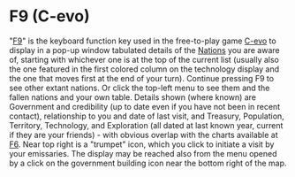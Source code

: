 # F9 (C-evo)

"[F9](F9)" is the keyboard function key used in the free-to-play game [C-evo](C-evo) to display in a pop-up window tabulated details of the [Nations](Nations) you are aware of, starting with whichever one is at the top of the current list (usually also the one featured in the first colored column on the technology display and the one that moves first at the end of your turn).
Continue pressing F9 to see other extant nations. Or click the top-left menu to see them and the fallen nations and your own table.
Details shown (where known) are Government and credibility (up to date even if you have not been in recent contact), relationship to you and date of last visit, and Treasury, Population, Territory, Technology, and Exploration (all dated at last known year, current if they are your friends) - with obvious overlap with the charts available at [F6](F6).
Near top right is a "trumpet" icon, which you click to initiate a visit by your emissaries.
The display may be reached also from the menu opened by a click on the government building icon near the bottom right of the map.
